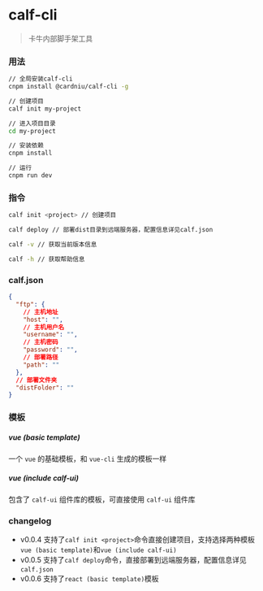 # calf-cli

> 卡牛内部脚手架工具

### 用法

```bash
// 全局安装calf-cli
cnpm install @cardniu/calf-cli -g

// 创建项目
calf init my-project

// 进入项目目录
cd my-project

// 安装依赖
cnpm install

// 运行
cnpm run dev
```

### 指令

```bash
calf init <project> // 创建项目

calf deploy // 部署dist目录到远端服务器，配置信息详见calf.json

calf -v // 获取当前版本信息

calf -h // 获取帮助信息
```

### calf.json

```json
{
  "ftp": {
    // 主机地址
    "host": "",
    // 主机用户名
    "username": "",
    // 主机密码
    "password": "",
    // 部署路径
    "path": ""
  },
  // 部署文件夹
  "distFolder": ""
}
```

### 模板

##### vue (basic template)

一个 `vue` 的基础模板，和 `vue-cli` 生成的模板一样

##### vue (include calf-ui)

包含了 `calf-ui` 组件库的模板，可直接使用 `calf-ui` 组件库

### changelog

- v0.0.4
  支持了`calf init <project>`命令直接创建项目，支持选择两种模板`vue (basic template)`和`vue (include calf-ui)`
- v0.0.5
  支持了`calf deploy`命令，直接部署到远端服务器，配置信息详见`calf.json`
- v0.0.6
  支持了`react (basic template)`模板
